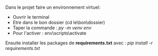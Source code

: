 Dans le projet faire un environnement virtuel:
  - Ouvrir le terminal
  - Etre dans le bon dossier (cd le\bon\dossier)
  - Taper la commande : *py -m venv env*
  - Pour l'activer : env\scripts\activate

Ensuite installer les packages de **requirements.txt** avec : *pip install -r requirements.txt*
